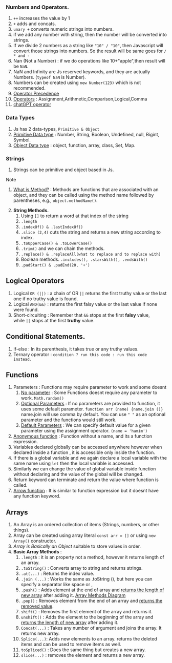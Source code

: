 ### Numbers and Operators.

1. `++` increases the value by 1
2. `+` adds and concats.
3. `unary +` converts numeric strings into numbers.
4. if we add any number with string, then the number will be converted into strings.
5. If we divide 2 numbers as a string like `"10" / "10"`, then Javascript will convert those strings into numbers. So the result will be same goes for `/ * and -`
6. Nan (Not a Number) : if we do operations like 10+"apple",then result will be `NaN`.
7. NaN and Infinity are Js reserved keywords, and they are actually Numbers. (`typeof NaN` is Number).
8. Numbers can be created using `new Number(123)` which is not recommended.
9. [Operator Precedence](https://javascript.info/operators#operator-precedence)
10. <u>Operators</u> : Assignment,Arithmetic,Comparison,Logical,Comma
11. [chatGPT operator](https://chatgpt.com/c/678e15ab-6538-8006-a53a-a782d259c019)
### Data Types
1. Js has 2 data-types, `Primitive & Object`
2. <u>Primitive Data type</u> : Number, String, Boolean, Undefined, null, Bigint, Symbol.
3. <u>Object Data type</u> : object, function, array, class, Set, Map.
### Strings
1.  Strings can be primitive and object based in Js.

> [!NOTE]
> 1. [What is Method?](https://chat.mistral.ai/chat/e70a353e-9a9f-4e54-b439-1158dba2b587) : Methods are functions that are associated with an object, and they can be called using the method name followed by parentheses, e.g., `object.methodName()`.

2.  **String Methods.**
	1. Using `[]` to return a word at that index of the string
	2. `.length`
	3. `.indexOf() & .lastIndexOf()`
	4. `.slice (2,4)` cuts the string and returns a new string according to index.
	5. `.toUpperCase() & .toLowerCase()` 
	6. `.trim()` and we can chain the methods.
	7. `.replace() & .replaceAll(what to replace and to replace with)`
	8. Boolean methods. `.includes(), .starsWith(), .endsWith()`
	9. `.padStart() & .padEnd(20, '+')`

## Logical Operators
1. Logical `OR (||)` : a chain of OR `||` returns the first truthy value or the last one if no truthy value is found.
2. Logical `AND(&&)` : returns the first falsy value or the last value if none were found.
3. Short-circuiting : Remember that `&&` stops at the first **falsy** value, while `||` stops at the first **truthy** value.
## Conditional Statements.
1. If-else : In its parenthesis, it takes  true or any truthy values.
2. Ternary operator : ```condition ? run this code : run this code instead.```
## Functions
1. Parameters : Functions may require parameter to work and some doesnt
	1. <u>No parameter</u> : Some Functions doesnt require any parameter to work. `Math.random()`
	2. <u>Optional Parameters</u> : If no parameters are provided to function, it uses some default parameter. `function arr (name) {name.join ()}` name.join will use comma by default. You can use `" "` as an optional parameter and the functions would still work.
	3. <u>Default Parameters</u> : We can specify default value for a given parameter using the assignment operator. `(name = 'hamim')` 
2. <u>Anonymous function</u> : Function without a name, and its a function expression.
3. Variables declared globally can be accessed anywhere however when declared inside a function , it is accessible only inside the function.
4. If there is a global variable and we again declare a local variable with the same name using `let` then the local variable is accessed.
5. Similarly we can change the value of global variable inside function without declaring and the value of the global will be changed.
6. Return keyword can terminate and return the value where function is called.
7. <u>Arrow function</u> : It is similar to function expression but it doesnt have any function keyword.
## Arrays
1. An Array is an ordered collection of items (Strings, numbers, or other things).
2. Array can be created using array literal `const arr = []` or using `new Array()` constructor.
3. *Array is Basically an Object* suitable to store values in order.
4. **Basic Array Methods** : 
	1. `.length` : it is an property not a method, however it returns length of an array.
	2. `.toString()` : Converts array to string and returns strings.
	3. `.at(...)` : Returns the index value. 
	4. `.join (...)`  : Works the same as .toString (), but here you can specify a separator like space or ,
	5. `.push()` : Adds element at the end of array and <u>returns the length of new array</u> after adding it. [Array Methods Diagram](https://postimg.cc/G8gg2C0X)
	6. `.pop()` : Removes element from the end of an array and <u>returns the removed value</u>.
	7. `shift()` : Removes the first element of the array and returns it.
	8. `unshift()` : Adds the element to the beginning of the array and <u>returns the length of new array</u> after adding it.
	9. `Concat(...)` : Takes any number of argument and joins the array. It returns new array.
	10. `Splice(...)`: Adds new elements to an array. returns the deleted items and can be used to remove items as well.
	11. `toSpliced()` : Does the same thing but creates a new array.
	12. `slice(...)` : removes the element and returns a new array.
